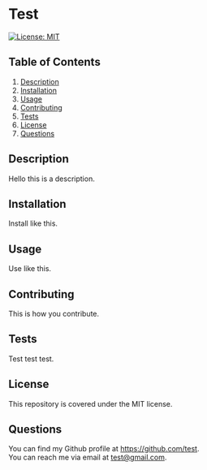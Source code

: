 
# Test
[![License: MIT](https://img.shields.io/badge/License-MIT-yellow.svg)](https://opensource.org/licenses/MIT)

## Table of Contents
1. [Description](#-Description)
2. [Installation](#-Installation)
3. [Usage](#-Usage)
4. [Contributing](#-Contributing)
5. [Tests](#-Tests)
6. [License](#-License)
7. [Questions](#-Questions)

## Description
Hello this is a description.

## Installation
Install like this.

## Usage
Use like this.

## Contributing
This is how you contribute.

## Tests
Test test test.

## License
This repository is covered under the MIT license.

## Questions
You can find my Github profile at https://github.com/test.  
You can reach me via email at test@gmail.com.  
